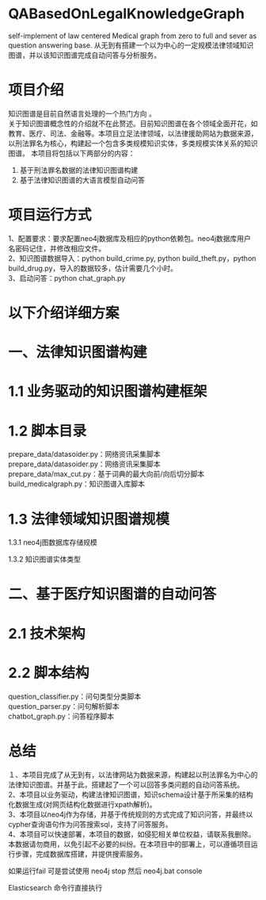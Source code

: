 # QABasedOnLegalKnowledgeGraph
self-implement of law centered Medical graph from zero to full and sever as question answering base. 从无到有搭建一个以为中心的一定规模法律领域知识图谱，并以该知识图谱完成自动问答与分析服务。

# 项目介绍

知识图谱是目前自然语言处理的一个热门方向 。  
关于知识图谱概念性的介绍就不在此赘述。目前知识图谱在各个领域全面开花，如教育、医疗、司法、金融等。本项目立足法律领域，以法律援助网站为数据来源，以刑法罪名为核心，构建起一个包含多类规模知识实体，多类规模实体关系的知识图谱。
本项目将包括以下两部分的内容：
1) 基于刑法罪名数据的法律知识图谱构建
2) 基于法律知识图谱的大语言模型自动问答


# 项目运行方式
1、配置要求：要求配置neo4j数据库及相应的python依赖包。neo4j数据库用户名密码记住，并修改相应文件。  
2、知识图谱数据导入：python build_crime.py, python build_theft.py，python build_drug.py，导入的数据较多，估计需要几个小时。  
3、启动问答：python chat_graph.py

# 以下介绍详细方案
# 一、法律知识图谱构建
# 1.1 业务驱动的知识图谱构建框架


# 1.2 脚本目录
prepare_data/datasoider.py：网络资讯采集脚本  
prepare_data/datasoider.py：网络资讯采集脚本  
prepare_data/max_cut.py：基于词典的最大向前/向后切分脚本  
build_medicalgraph.py：知识图谱入库脚本    　　

# 1.3 法律领域知识图谱规模
1.3.1 neo4j图数据库存储规模


1.3.2 知识图谱实体类型


# 二、基于医疗知识图谱的自动问答
# 2.1 技术架构


# 2.2 脚本结构
question_classifier.py：问句类型分类脚本  
question_parser.py：问句解析脚本  
chatbot_graph.py：问答程序脚本  


# 总结
１、本项目完成了从无到有，以法律网站为数据来源，构建起以刑法罪名为中心的法律知识图谱。并基于此，搭建起了一个可以回答多类问题的自动问答系统。     
2、本项目以业务驱动，构建法律知识图谱，知识schema设计基于所采集的结构化数据生成(对网页结构化数据进行xpath解析)。    
3、本项目以neo4j作为存储，并基于传统规则的方式完成了知识问答，并最终以cypher查询语句作为问答搜索sql，支持了问答服务。  
4、本项目可以快速部署，本项目的数据，如侵犯相关单位权益，请联系我删除。本数据请勿商用，以免引起不必要的纠纷。在本项目中的部署上，可以遵循项目运行步骤，完成数据库搭建，并提供搜索服务。    


如果运行fail
可是尝试使用 neo4j stop 然后 neo4j.bat console

Elasticsearch 命令行直接执行

